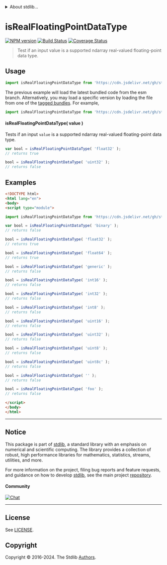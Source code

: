 <!--

@license Apache-2.0

Copyright (c) 2023 The Stdlib Authors.

Licensed under the Apache License, Version 2.0 (the "License");
you may not use this file except in compliance with the License.
You may obtain a copy of the License at

   http://www.apache.org/licenses/LICENSE-2.0

Unless required by applicable law or agreed to in writing, software
distributed under the License is distributed on an "AS IS" BASIS,
WITHOUT WARRANTIES OR CONDITIONS OF ANY KIND, either express or implied.
See the License for the specific language governing permissions and
limitations under the License.

-->


<details>
  <summary>
    About stdlib...
  </summary>
  <p>We believe in a future in which the web is a preferred environment for numerical computation. To help realize this future, we've built stdlib. stdlib is a standard library, with an emphasis on numerical and scientific computation, written in JavaScript (and C) for execution in browsers and in Node.js.</p>
  <p>The library is fully decomposable, being architected in such a way that you can swap out and mix and match APIs and functionality to cater to your exact preferences and use cases.</p>
  <p>When you use stdlib, you can be absolutely certain that you are using the most thorough, rigorous, well-written, studied, documented, tested, measured, and high-quality code out there.</p>
  <p>To join us in bringing numerical computing to the web, get started by checking us out on <a href="https://github.com/stdlib-js/stdlib">GitHub</a>, and please consider <a href="https://opencollective.com/stdlib">financially supporting stdlib</a>. We greatly appreciate your continued support!</p>
</details>

# isRealFloatingPointDataType

[![NPM version][npm-image]][npm-url] [![Build Status][test-image]][test-url] [![Coverage Status][coverage-image]][coverage-url] <!-- [![dependencies][dependencies-image]][dependencies-url] -->

> Test if an input value is a supported ndarray real-valued floating-point data type.

<!-- Section to include introductory text. Make sure to keep an empty line after the intro `section` element and another before the `/section` close. -->

<section class="intro">

</section>

<!-- /.intro -->

<!-- Package usage documentation. -->



<section class="usage">

## Usage

<!-- eslint-disable id-length -->

```javascript
import isRealFloatingPointDataType from 'https://cdn.jsdelivr.net/gh/stdlib-js/ndarray-base-assert-is-real-floating-point-data-type@esm/index.mjs';
```
The previous example will load the latest bundled code from the esm branch. Alternatively, you may load a specific version by loading the file from one of the [tagged bundles](https://github.com/stdlib-js/ndarray-base-assert-is-real-floating-point-data-type/tags). For example,

```javascript
import isRealFloatingPointDataType from 'https://cdn.jsdelivr.net/gh/stdlib-js/ndarray-base-assert-is-real-floating-point-data-type@v0.2.2-esm/index.mjs';
```

#### isRealFloatingPointDataType( value )

Tests if an input `value` is a supported ndarray real-valued floating-point data type.

<!-- eslint-disable id-length -->

```javascript
var bool = isRealFloatingPointDataType( 'float32' );
// returns true

bool = isRealFloatingPointDataType( 'uint32' );
// returns false
```

</section>

<!-- /.usage -->

<!-- Package usage notes. Make sure to keep an empty line after the `section` element and another before the `/section` close. -->

<section class="notes">

</section>

<!-- /.notes -->

<!-- Package usage examples. -->

<section class="examples">

## Examples

<!-- eslint-disable id-length -->

<!-- eslint no-undef: "error" -->

```html
<!DOCTYPE html>
<html lang="en">
<body>
<script type="module">

import isRealFloatingPointDataType from 'https://cdn.jsdelivr.net/gh/stdlib-js/ndarray-base-assert-is-real-floating-point-data-type@esm/index.mjs';

var bool = isRealFloatingPointDataType( 'binary' );
// returns false

bool = isRealFloatingPointDataType( 'float32' );
// returns true

bool = isRealFloatingPointDataType( 'float64' );
// returns true

bool = isRealFloatingPointDataType( 'generic' );
// returns false

bool = isRealFloatingPointDataType( 'int16' );
// returns false

bool = isRealFloatingPointDataType( 'int32' );
// returns false

bool = isRealFloatingPointDataType( 'int8' );
// returns false

bool = isRealFloatingPointDataType( 'uint16' );
// returns false

bool = isRealFloatingPointDataType( 'uint32' );
// returns false

bool = isRealFloatingPointDataType( 'uint8' );
// returns false

bool = isRealFloatingPointDataType( 'uint8c' );
// returns false

bool = isRealFloatingPointDataType( '' );
// returns false

bool = isRealFloatingPointDataType( 'foo' );
// returns false

</script>
</body>
</html>
```

</section>

<!-- /.examples -->

<!-- Section to include cited references. If references are included, add a horizontal rule *before* the section. Make sure to keep an empty line after the `section` element and another before the `/section` close. -->

<section class="references">

</section>

<!-- /.references -->

<!-- Section for related `stdlib` packages. Do not manually edit this section, as it is automatically populated. -->

<section class="related">

</section>

<!-- /.related -->

<!-- Section for all links. Make sure to keep an empty line after the `section` element and another before the `/section` close. -->


<section class="main-repo" >

* * *

## Notice

This package is part of [stdlib][stdlib], a standard library with an emphasis on numerical and scientific computing. The library provides a collection of robust, high performance libraries for mathematics, statistics, streams, utilities, and more.

For more information on the project, filing bug reports and feature requests, and guidance on how to develop [stdlib][stdlib], see the main project [repository][stdlib].

#### Community

[![Chat][chat-image]][chat-url]

---

## License

See [LICENSE][stdlib-license].


## Copyright

Copyright &copy; 2016-2024. The Stdlib [Authors][stdlib-authors].

</section>

<!-- /.stdlib -->

<!-- Section for all links. Make sure to keep an empty line after the `section` element and another before the `/section` close. -->

<section class="links">

[npm-image]: http://img.shields.io/npm/v/@stdlib/ndarray-base-assert-is-real-floating-point-data-type.svg
[npm-url]: https://npmjs.org/package/@stdlib/ndarray-base-assert-is-real-floating-point-data-type

[test-image]: https://github.com/stdlib-js/ndarray-base-assert-is-real-floating-point-data-type/actions/workflows/test.yml/badge.svg?branch=v0.2.2
[test-url]: https://github.com/stdlib-js/ndarray-base-assert-is-real-floating-point-data-type/actions/workflows/test.yml?query=branch:v0.2.2

[coverage-image]: https://img.shields.io/codecov/c/github/stdlib-js/ndarray-base-assert-is-real-floating-point-data-type/main.svg
[coverage-url]: https://codecov.io/github/stdlib-js/ndarray-base-assert-is-real-floating-point-data-type?branch=main

<!--

[dependencies-image]: https://img.shields.io/david/stdlib-js/ndarray-base-assert-is-real-floating-point-data-type.svg
[dependencies-url]: https://david-dm.org/stdlib-js/ndarray-base-assert-is-real-floating-point-data-type/main

-->

[chat-image]: https://img.shields.io/gitter/room/stdlib-js/stdlib.svg
[chat-url]: https://app.gitter.im/#/room/#stdlib-js_stdlib:gitter.im

[stdlib]: https://github.com/stdlib-js/stdlib

[stdlib-authors]: https://github.com/stdlib-js/stdlib/graphs/contributors

[umd]: https://github.com/umdjs/umd
[es-module]: https://developer.mozilla.org/en-US/docs/Web/JavaScript/Guide/Modules

[deno-url]: https://github.com/stdlib-js/ndarray-base-assert-is-real-floating-point-data-type/tree/deno
[deno-readme]: https://github.com/stdlib-js/ndarray-base-assert-is-real-floating-point-data-type/blob/deno/README.md
[umd-url]: https://github.com/stdlib-js/ndarray-base-assert-is-real-floating-point-data-type/tree/umd
[umd-readme]: https://github.com/stdlib-js/ndarray-base-assert-is-real-floating-point-data-type/blob/umd/README.md
[esm-url]: https://github.com/stdlib-js/ndarray-base-assert-is-real-floating-point-data-type/tree/esm
[esm-readme]: https://github.com/stdlib-js/ndarray-base-assert-is-real-floating-point-data-type/blob/esm/README.md
[branches-url]: https://github.com/stdlib-js/ndarray-base-assert-is-real-floating-point-data-type/blob/main/branches.md

[stdlib-license]: https://raw.githubusercontent.com/stdlib-js/ndarray-base-assert-is-real-floating-point-data-type/main/LICENSE

</section>

<!-- /.links -->
